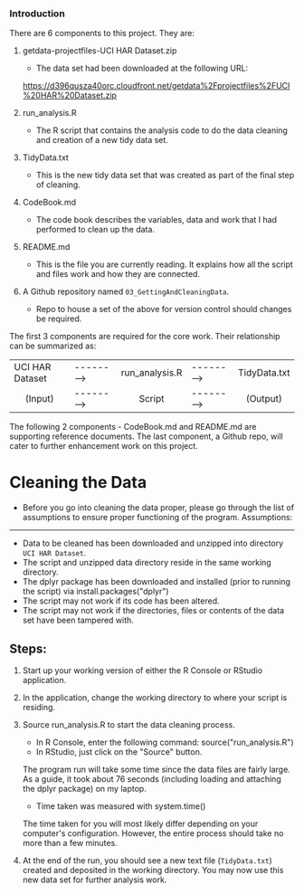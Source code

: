 ### Introduction

There are 6 components to this project. They are:

1. getdata-projectfiles-UCI HAR Dataset.zip
   - The data set had been downloaded at the following URL:

	https://d396qusza40orc.cloudfront.net/getdata%2Fprojectfiles%2FUCI%20HAR%20Dataset.zip 

2. run_analysis.R
   - The R script that contains the analysis code to do the data cleaning and creation of a new tidy data set.

3. TidyData.txt
   - This is the new tidy data set that was created as part of the final step of cleaning.

4. CodeBook.md
   - The code book describes the variables, data and work that I had performed to clean up the data.

5. README.md
   - This is the file you are currently reading. It explains how all the script and files work and how they are connected.  

6. A Github repository named `03_GettingAndCleaningData`.
   - Repo to house a set of the above for version control should changes be required.


The first 3 components are required for the core work. Their relationship can be summarized as:
<table>
	<tr>
		<td>UCI HAR Dataset</td>
		<td>--------></td>
		<td>run_analysis.R</td>
		<td>--------></td>
		<td>TidyData.txt</td>
	</tr>
	<tr>
		<td align='center'>(Input)</td>
		<td>--------></td>
		<td align='center'>Script</td>
		<td>--------></td>
		<td align='center'>(Output)</td>
	</tr>
</table>

The following 2 components - CodeBook.md and README.md are supporting reference documents.
The last component, a Github repo, will cater to further enhancement work on this project.


Cleaning the Data
=================
* Before you go into cleaning the data proper, please go through the list of assumptions to ensure proper functioning of the program. 
Assumptions:
-----------
- Data to be cleaned has been downloaded and unzipped into directory `UCI HAR Dataset`.
- The script and unzipped data directory reside in the same working directory.
- The dplyr package has been downloaded and installed (prior to running the script) via
	install.packages("dplyr")
- The script may not work if its code has been altered.
- The script may not work if the directories, files or contents of the data set have been tampered with.

Steps:
-----
1. Start up your working version of either the R Console or RStudio application.

2. In the application, change the working directory to where your script is residing.

3. Source run_analysis.R to start the data cleaning process.
   - In R Console, enter the following command:
		source("run_analysis.R")
   - In RStudio, just click on the "Source" button.

   The program run will take some time since the data files are fairly large.
   As a guide, it took about 76 seconds (including loading and attaching the dplyr package) on my laptop.
	* Time taken was measured with system.time()

   The time taken for you will most likely differ depending on your computer's configuration. 
   However, the entire process should take no more than a few minutes.

4. At the end of the run, you should see a new text file (`TidyData.txt`) created and deposited in the working directory.
   You may now use this new data set for further analysis work.